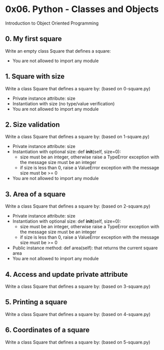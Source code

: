 # 0x06. Python - Classes and Objects
Introduction to Object Oriented Programming
## 0. My first square 
Write an empty class Square that defines a square:
* You are not allowed to import any module
## 1. Square with size
Write a class Square that defines a square by: (based on 0-square.py)

* Private instance attribute: size
* Instantiation with size (no type/value verification)
* You are not allowed to import any module
## 2. Size validation 
Write a class Square that defines a square by: (based on 1-square.py)
* Private instance attribute: size
* Instantiation with optional size: def __init__(self, size=0):
	* size must be an integer, otherwise raise a TypeError exception with the message size must be an integer
	* if size is less than 0, raise a ValueError exception with the message size must be >= 0
* You are not allowed to import any module
## 3. Area of a square
Write a class Square that defines a square by: (based on 2-square.py)

* Private instance attribute: size
* Instantiation with optional size: def __init__(self, size=0):
	* size must be an integer, otherwise raise a TypeError exception with the message size must be an integer
	* if size is less than 0, raise a ValueError exception with the message size must be >= 0
* Public instance method: def area(self): that returns the current square area
* You are not allowed to import any module
## 4. Access and update private attribute 
Write a class Square that defines a square by: (based on 3-square.py)
## 5. Printing a square
Write a class Square that defines a square by: (based on 4-square.py)
## 6. Coordinates of a square
Write a class Square that defines a square by: (based on 5-square.py)
